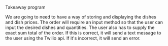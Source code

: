Takeaway program

We are going to need to have a way of storing and displaying the dishes and dish prices. The order will require an input method so that the user can input the desired dishes and quantities. The user also has to supply the exact sum total of the order. If this is correct, it will send a text message to the user using the Twilio api. If it's incorrect, it will send an error. 



